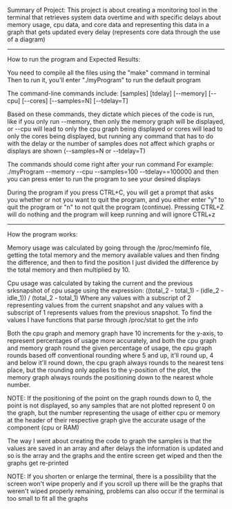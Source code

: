 Summary of Project:
This project is about creating a monitoring tool in the terminal that retrieves system data overtime and with specific delays
about memory usage, cpu data, and core data and representing this data in a graph that gets updated every delay (represents core
data through the use of a diagram)

-------------------------------------------------------------------------------------------------------------------------------------------
How to run the program and Expected Results:

 You need to compile all the files using the "make" command in terminal
 Then to run it, you'll enter "./myProgram" to run the default program

 The command-line commands include:
 [samples] [tdelay] [--memory] [--cpu] [--cores] [--samples=N] [--tdelay=T]

 Based on these commands, they dictate which pieces of the code is run, like if you only run --memory, then only the memory
 graph will be displayed, or --cpu will lead to only the cpu graph being displayed or cores will lead to only the cores being 
 displayed, but running any command that has to do with the delay or the number of samples does not affect which graphs or displays 
 are shown (--samples=N or --tdelay=T)

 The commands should come right after your run command
 For example: ./myProgram --memory --cpu --samples=100 --tdelay==100000
 and then you can press enter to run the program to see your desired displays

 During the program if you press CTRL+C, you will get a prompt that asks you whether or not you want to quit the program, and
 you either enter "y" to quit the program or "n" to not quit the program (continue).
 Pressing CTRL+Z will do nothing and the program will keep running and will ignore CTRL+z

----------------------------------------------------------------------------------------------------------------------------------------------
How the program works:

 Memory usage was calculated by going through the /proc/meminfo file, getting the total memory and the memory available values and then
 findng the difference, and then to find the position I just divided the difference by the total memory and then multiplied by 10.

 Cpu usage was calculated by taking the current and the previous srksnapshot of cpu usage using the expression:
 ((total_2 - total_1) - (idle_2 - idle_1)) / (total_2 - total_1)
 Where any values with a subscript of 2 representing values from the current snapshot and any values with a subscript of 1 represents
 values from the previous snapshot.
 To find the values I have functions that parse through /proc/stat to get the info

 Both the cpu graph and memory graph have 10 increments for the y-axis, to represent percentages of usage more accurately,
 and both the cpu graph and memory graph round the given percentage of usage, the cpu graph rounds based off conventional rounding
 where 5 and up, it'll round up, 4 and below it'll round down, the cpu graph always rounds to the nearest tens place, but the rounding 
 only applies to the y-position of the plot, the memory graph always rounds the positioning down to the nearest whole number.

 NOTE: If the positioning of the point on the graph rounds down to 0, the point is not displayed, so any samples that are not plotted
 represent 0 on the graph, but the number representing the usage of either cpu or memory at the header of their respective graph give
 the accurate usage of the component (cpu or RAM)

 The way I went about creating the code to graph the samples is that the values are saved in an array and after delays the information
 is updated and so is the array and the graphs and the entire screen get wiped and then the graphs get re-printed

 NOTE: If you shorten or enlarge the terminal, there is a possibility that the screen won't wipe properly and if you scroll up there will
 be the graphs that weren't wiped properly remaining, problems can also occur if the terminal is too small to fit all the graphs
